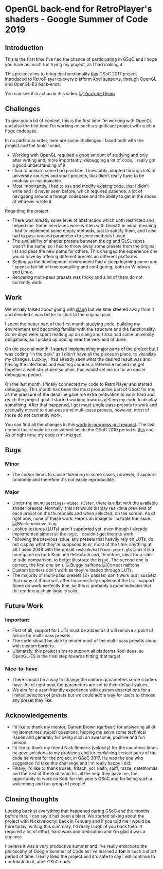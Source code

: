 # OpenGL back-end for RetroPlayer's shaders - Google Summer of Code 2019

## Introduction
This is the first time I've had the chance of participating in GSoC and I hope you have as much fun trying my project, as I had making it.

This project aims to bring the functionality [this](https://velocityra.github.io/gsoc-2017) GSoC 2017 project introduced to RetroPlayer to every platform Kodi supports, through OpenGL and OpenGL-ES back-ends.

You can see it in action in this video.
[![YouTube Demo](https://github.com/KostasAndrianos/RetroPlayerShaders-GSoC19-Summary/blob/edits/resources/preview.png?raw=true)](https://www.youtube.com/watch?v=2Y_Eo7ZL0Ks&feature=youtu.be)

## Challenges
To give you a bit of context, this is the first time I'm working with OpenGL and also the first time I'm working on such a significant project with such a huge codebase.

In no particular order, here are some challenges I faced both with the project and the tools I used.
- Working with OpenGL required a good amount of studying and only after writing and, more importantly, debugging a lot of code, I really got a good understanding of it.
- I had to unlearn some bad practices I inevitably adopted through lots of university courses and small projects, that didn't really have to be modular or maintainable.
- Most importantly, I had to use and modify existing code, that I didn't write and I'd never seen before, which required patience, a lot of navigating around a foreign codebase and the ability to get in the shoes of whoever wrote it.

Regarding the project
- There was already some level of abstraction which both restricted and helped me. Some interfaces were written with DirectX in mind, meaning I had to implement some empty methods, just to satisfy them, and I also had to pass unused parameters to some methods I used.
- The availability of shader presets between the cg and GLSL repos wasn't the same, so I had to throw away some presets from the original list and pass the new paths for others. This changed the experience one would have by offering different presets on different platforms.
- Setting up the development environment had a steep learning curve and I spent a fair bit of time compiling and configuring, both on Windows and Linux.
- Rendering multi-pass presets was tricky and a lot of them do not currently work.

## Work
We initially talked about going with [slang](https://github.com/shader-slang/slang) but we later steered away from it and decided it was better to stick to the original plan.

I spent the better part of the first month studying code, building my environment and becoming familiar with the structure and the functionality. Some days were spent reading up on slang and I also had some university obligations, so I picked up coding near the very end of June.

On the second month, I started implementing major parts of the project but I was coding "in the dark" as I didn't have all the pieces in place, to visualize my changes. Luckily, I had already seen what the desired result was and having the interfaces and existing code as a reference helped me get together a well-structured solution, that would set me up for an easier debugging period.

On the last month, I finally connected my code to RetroPlayer and started debugging. This month has been the most productive part of GSoC for me, as the pressure of the deadline gave me extra motivation to work hard and reach the project goal. I started working towards getting my code to display something. After that happened, I got most single-pass presets to work and gradually moved to dual-pass and multi-pass presets, however, most of those do not currently work.

You can find all the changes in this [work-in-progress pull request](https://github.com/garbear/xbmc/pull/114).
The last commit that should be considered inside the GSoC 2019 period is [this](https://github.com/KostasAndrianos/xbmc/commit/e6e3dab0342f4f9e0cd567e3ff03e6d9e74d2266) one. As of right now, my code isn't merged.

## Bugs
### Minor
- The cursor tends to cause flickering in some cases, however, it appears randomly and therefore it's not easily reproducible.
### Major
- Under the menu `Settings->Video Filter`, there is a list with the available shader presets. Normally, this list would display real-time previews of each preset on the thumbnails and when selected, on the screen. As of right now, none of these work. Here's an image to illustrate the issue.
![Black previews bug](https://github.com/KostasAndrianos/RetroPlayerShaders-GSoC19-Summary/blob/edits/resources/black_previews_bug.png?raw=true)
- Lookup textures (LUTs) aren't supported yet, even though I already implemented almost all the logic, I couldn't get them to work.
- Following the previous issue, any presets that heavily rely on LUTs, do not display what they're supposed to or, most of the time, anything at all. I used 2048 with the preset `reshade/halftone-print.glslp` as it is a core game on both Kodi and RetroArch and, therefore, ideal for a side-to-side comparison, to better illustrate the issue. The second one is correct, the first one isn't.
![Buggy halftone](https://github.com/KostasAndrianos/RetroPlayerShaders-GSoC19-Summary/blob/edits/resources/halftone-print-buggy.png?raw=true)
![Correct halftone](https://github.com/KostasAndrianos/RetroPlayerShaders-GSoC19-Summary/blob/edits/resources/halftone-print-working.png?raw=true)
- Custom borders don't work as they're loaded through LUTs.
- The majority of multi-pass presets (3+ passes) don't work but I suspect that many of those will, after I successfully implement the LUT support. Some do work perfectly fine, so this is probably a good indicator that the rendering chain logic is solid.

## Future Work
### Important
- First of all, support for LUTs must be added as it will remove a point of failure for multi-pass presets.
- The code should be able to render most of the multi-pass presets along with custom borders.
- Ultimately, this project aims to support all platforms Kodi does, so OpenGL-ES is the final step towards hitting that target.
### Nice-to-have
- There should be a way to change the uniform parameters some shaders have. As of right now, the parameters are set to their default values.
- We aim for a user-friendly experience with custom descriptions for a limited selection of presets but we could add a way for users to choose any preset they like.

## Acknowledgements
- I'd like to thank my mentor, Garrett Brown (garbear) for answering all of my(sometimes stupid) questions, helping me solve some technical issues and generally for being such an awesome, positive and fun person.
- I'd like to thank my friend Nick Renieris (velocity) for the countless times he gave solutions to my problems and for explaining certain parts of the code he wrote for the project, in GSoC 2017. He was the one who suggested I'd take this challenge and I'm really happy I did.
- Finally, I'd like to thank lrusak, fritsch, yol, keith, spiff, razze, natethomas and the rest of the Kodi team for all the help they gave me, the opportunity to work on Kodi for this year's GSoC and for being such a welcoming and fun group of people!

## Closing thoughts
Looking back at everything that happened during GSoC and the months before that, I can say it has been a blast.
We started talking about the project with Nick(velocity) back in Febuary and if you told me I would be here today, writing this summary, I'd really laugh at you back then. It required a lot of effort, hard work and dedication and I'm glad it was a success.

I believe it was a very productive summer and I've really embraced the philosophy of Google Summer of Code as I've learned a **ton** in such a short period of time. I really liked the project and it's safe to say I will continue to contribute to it, after GSoC ends. 
